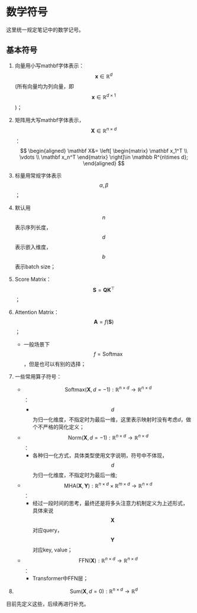 # 数学符号

这里统一规定笔记中的数学记号。



## 基本符号

1. 向量用小写mathbf字体表示：$$\mathbf  x \in \mathbb R^d$$(所有向量均为列向量，即$$\mathbf x \in \mathbb R^{d\times 1}$$)；

2. 矩阵用大写mathbf字体表示，$$\mathbf X\in \mathbb R^{n\times d}$$：
   $$
   \begin{aligned}
   \mathbf X&= \left[
    \begin{matrix}
   \mathbf x_1^T  \\
   \vdots \\
   \mathbf x_n^T
     \end{matrix}
     \right]\in \mathbb R^{n\times d};
   \end{aligned}
   $$

3. 标量用常规字体表示$$\alpha, \beta$$；

4. 默认用$$n$$表示序列长度，$$d$$表示嵌入维度，$$b$$表示batch size；

5. Score Matrix：$$\mathbf S=\mathbf Q \mathbf K^{\top}$$；

6. Attention Matrix：$$\mathbf A = f(\mathbf S)$$；

   - 一般场景下$$f=\mathrm{Softmax}$$，但是也可以有别的选择；

7. 一些常用算子符号：

   - $$\mathrm{Softmax}(\mathbf X,d=-1): \mathbb R^{n\times d}\to \mathbb R^{n\times d}$$：
     - $$d$$为归一化维度，不指定时为最后一维，这里表示映射时没有考虑$d$，做个不严格的简化定义；
   - $$\mathrm{Norm}(\mathbf X,d=-1): \mathbb R^{n\times d}\to \mathbb R^{n\times d}$$：
     - 各种归一化方式，具体类型使用文字说明，符号中不体现，$$d$$为归一化维度，不指定时为最后一维;
   - $$\mathrm{MHA}(\mathbf X, \mathbf Y):\mathbb R^{n\times d}\times \mathbb R^{m\times d}\to \mathbb R^{n\times d}$$：
     - 经过一段时间的思考，最终还是将多头注意力机制定义为上述形式，具体来说$$\mathbf X$$对应query，$$\mathbf Y$$对应key, value；
   - $$\mathrm {FFN}(\mathbf{X}): \mathbb R^{n\times  d} \to \mathbb R^{n\times d}$$：
     - Transformer中FFN层；
   
8. $$\mathrm{Sum}(\mathbf X,d=0): \mathbb R^{n\times d} \to \mathbb R^{d}$$

目前先定义这些，后续再进行补充。

   